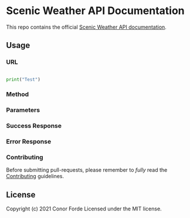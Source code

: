 # Scenic Weather API Documentation

This repo contains the official [Scenic Weather API documentation](https://scenicdata.com/docs/). 

## Usage

### URL

```python

print("Test")

```

### Method

### Parameters

### Success Response

### Error Response

### Contributing

Before submitting pull-requests, please remember to _fully_ read the [Contributing](CONTRIBUTING.md) guidelines.

## License

Copyright (c) 2021 Conor Forde
Licensed under the MIT license.
